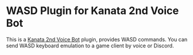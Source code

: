 # WASD Plugin for Kanata 2nd Voice Bot

This is a [Kanata 2nd Voice Bot](https://github.com/knt2nd/knt2-vbot) plugin, provides WASD commands. You can send WASD keyboard emulation to a game client by voice or Discord.
